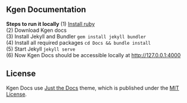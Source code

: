 ## Kgen Documentation

**Steps to run it locally**
(1) [Install ruby](https://jekyllrb.com/docs/installation/) <br>
(2) Download Kgen docs <br>
(3) Install Jekyll and Bundler `gem install jekyll bundler`<br>
(4) Install all required packages `cd Docs && bundle install` <br>
(5) Start Jekyll `jekyll serve` <br>
(6) Now Kgen Docs should be accessible locally at http://127.0.0.1:4000 <br>

## License

Kgen Docs use [Just the Docs](https://just-the-docs.github.io) theme, which is published under the [MIT License](http://opensource.org/licenses/MIT).
